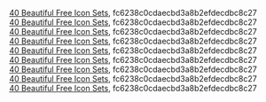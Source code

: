 [40 Beautiful Free Icon Sets](http://sixrevisions.com/resources/40-beautiful-free-icon-sets), fc6238c0cdaecbd3a8b2efdecdbc8c27  
[40 Beautiful Free Icon Sets](http://sixrevisions.com/resources/40-beautiful-free-icon-sets), fc6238c0cdaecbd3a8b2efdecdbc8c27  
[40 Beautiful Free Icon Sets](http://sixrevisions.com/resources/40-beautiful-free-icon-sets), fc6238c0cdaecbd3a8b2efdecdbc8c27  
[40 Beautiful Free Icon Sets](http://sixrevisions.com/resources/40-beautiful-free-icon-sets), fc6238c0cdaecbd3a8b2efdecdbc8c27  
[40 Beautiful Free Icon Sets](http://sixrevisions.com/resources/40-beautiful-free-icon-sets), fc6238c0cdaecbd3a8b2efdecdbc8c27  
[40 Beautiful Free Icon Sets](http://sixrevisions.com/resources/40-beautiful-free-icon-sets), fc6238c0cdaecbd3a8b2efdecdbc8c27  
[40 Beautiful Free Icon Sets](http://sixrevisions.com/resources/40-beautiful-free-icon-sets), fc6238c0cdaecbd3a8b2efdecdbc8c27  
[40 Beautiful Free Icon Sets](http://sixrevisions.com/resources/40-beautiful-free-icon-sets), fc6238c0cdaecbd3a8b2efdecdbc8c27  
[40 Beautiful Free Icon Sets](http://sixrevisions.com/resources/40-beautiful-free-icon-sets), fc6238c0cdaecbd3a8b2efdecdbc8c27  
